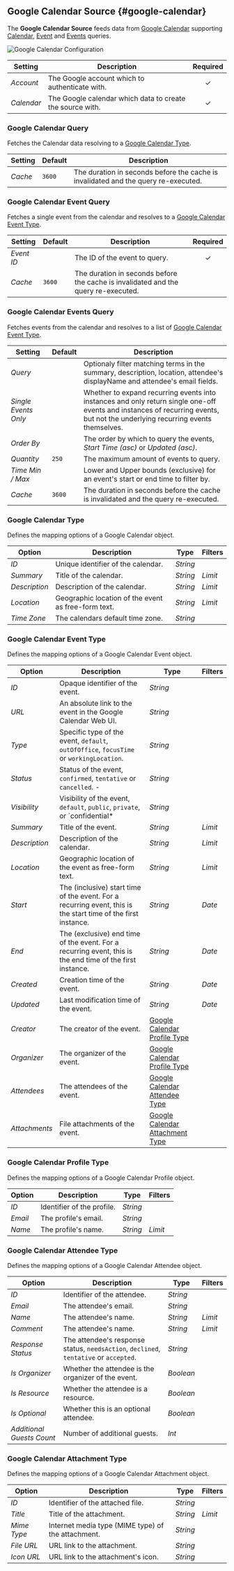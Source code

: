 ## Google Calendar Source {#google-calendar}

<div class="tm-resource-icon">
    <!--@include: @essentials-for-yootheme-pro/assets/brands/google-calendar.svg-->
</div>

The **Google Calendar Source** feeds data from [Google Calendar](https://calendar.google.com/) supporting [Calendar](#google-calendar-query), [Event](#google-calendar-event-query) and [Events](#google-calendar-events-query) queries.

<!--@include: ./common-provider-settings.md-->

![Google Calendar Configuration](./assets/providers/google-calendar-config.webp)

| Setting | Description | Required |
| --- | --- | :---: |
| *Account* | The Google account which to authenticate with. | &#x2713; |
| *Calendar* | The Google calendar which data to create the source with. | &#x2713; |

### Google Calendar Query

Fetches the Calendar data resolving to a [Google Calendar Type](#google-calendar-type).

| Setting | Default | Description |
| --- | --- | --- |
| *Cache* | `3600` | The duration in seconds before the cache is invalidated and the query re-executed. |

### Google Calendar Event Query

Fetches a single event from the calendar and resolves to a [Google Calendar Event Type](#google-calendar-event-type).

| Setting | Default | Description | Required |
| --- | --- | --- | :---: |
| *Event ID* | | The ID of the event to query. | &#x2713; |
| *Cache* | `3600` | The duration in seconds before the cache is invalidated and the query re-executed. |

### Google Calendar Events Query

Fetches events from the calendar and resolves to a list of [Google Calendar Event Type](#google-calendar-event-type).

| Setting | Default | Description |
| --- | --- | --- |
| *Query* | | Optionaly filter matching terms in the summary, description, location, attendee\'s displayName and attendee\'s email fields. |
| *Single Events Only* | | Whether to expand recurring events into instances and only return single one-off events and instances of recurring events, but not the underlying recurring events themselves. |
| *Order By* | | The order by which to query the events, _Start Time (asc)_ or _Updated (asc)_. |
| *Quantity* | `250` | The maximum amount of events to query. |
| *Time Min / Max* | | Lower and Upper bounds (exclusive) for an event\'s start or end time to filter by. |
| *Cache* | `3600` | The duration in seconds before the cache is invalidated and the query re-executed. |

### Google Calendar Type

Defines the mapping options of a Google Calendar object.

| Option | Description | Type | Filters |
| --- | --- | --- | --- |
| *ID* | Unique identifier of the calendar. | *String* |
| *Summary* | Title of the calendar. | *String* | *Limit* |
| *Description* | Description of the calendar. | *String* | *Limit* |
| *Location* | Geographic location of the event as free-form text. | *String* | *Limit* |
| *Time Zone* | The calendars default time zone. | *String* |

### Google Calendar Event Type

Defines the mapping options of a Google Calendar Event object.

| Option | Description | Type | Filters |
| --- | --- | --- | --- |
| *ID* | Opaque identifier of the event. | *String* |
| *URL* | An absolute link to the event in the Google Calendar Web UI. | *String* |
| *Type* | Specific type of the event, `default`, `outOfOffice`, `focusTime` or `workingLocation`. | *String* |
| *Status* | Status of the event, `confirmed`, `tentative` or `cancelled`. - | *String* |
| *Visibility* | Visibility of the event, `default`, `public`, `private`, or `confidential* | *String* |
| *Summary* | Title of the event. | *String* | *Limit* |
| *Description* | Description of the calendar. | *String* | *Limit* |
| *Location* | Geographic location of the event as free-form text. | *String* | *Limit* |
| *Start* | The (inclusive) start time of the event. For a recurring event, this is the start time of the first instance. | *String* | *Date* |
| *End* | The (exclusive) end time of the event. For a recurring event, this is the end time of the first instance. | *String* | *Date* |
| *Created* | Creation time of the event. | *String* | *Date* |
| *Updated* | Last modification time of the event. | *String* | *Date* |
| *Creator* | The creator of the event. | [Google Calendar Profile Type](#google-calendar-profile-type) |
| *Organizer* | The organizer of the event. | [Google Calendar Profile Type](#google-calendar-profile-type) |
| *Attendees* | The attendees of the event. | [Google Calendar Attendee Type](#google-calendar-attendee-type) |
| *Attachments* | File attachments of the event. | [Google Calendar Attachment Type](#google-calendar-attachment-type) |

### Google Calendar Profile Type

Defines the mapping options of a Google Calendar Profile object.

| Option | Description | Type | Filters |
| --- | --- | --- | --- |
| *ID* | Identifier of the profile. | *String* |
| *Email* | The profile's email. | *String* |
| *Name* | The profile's name. | *String* | *Limit* |

### Google Calendar Attendee Type

Defines the mapping options of a Google Calendar Attendee object.

| Option | Description | Type | Filters |
| --- | --- | --- | --- |
| *ID* | Identifier of the attendee. | *String* |
| *Email* | The attendee's email. | *String* |
| *Name* | The attendee's name. | *String* | *Limit* |
| *Comment* | The attendee's name. | *String* | *Limit* |
| *Response Status* | The attendee's response status, `needsAction`, `declined`, `tentative` or `accepted`. | *String* |
| *Is Organizer* | Whether the attendee is the organizer of the event. | *Boolean* |
| *Is Resource* | Whether the attendee is a resource. | *Boolean* |
| *Is Optional* | Whether this is an optional attendee. | *Boolean* |
| *Additional Guests Count* | Number of additional guests. | *Int* |

### Google Calendar Attachment Type

Defines the mapping options of a Google Calendar Attachment object.

| Option | Description | Type | Filters |
| --- | --- | --- | --- |
| *ID* | Identifier of the attached file. | *String* |
| *Title* | Title of the attachment. | *String* | *Limit* |
| *Mime Type* | Internet media type (MIME type) of the attachment. | *String* |
| *File URL* | URL link to the attachment. | *String* |
| *Icon URL* | URL link to the attachment's icon. | *String* |
